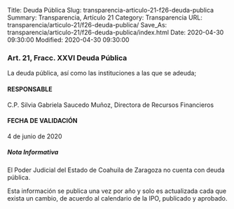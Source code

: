 Title: Deuda Pública
Slug: transparencia-articulo-21-f26-deuda-publica
Summary: Transparencia, Artículo 21
Category: Transparencia
URL: transparencia/articulo-21/f26-deuda-publica/
Save_As: transparencia/articulo-21/f26-deuda-publica/index.html
Date: 2020-04-30 09:30:00
Modified: 2020-04-30 09:30:00


### Art. 21, Fracc. XXVI Deuda Pública

La deuda pública, así como las instituciones a las que se adeuda;

#### RESPONSABLE

C.P. Silvia Gabriela Saucedo Muñoz, Directora de Recursos Financieros

#### FECHA DE VALIDACIÓN

4 de junio de 2020

##### Nota Informativa

El Poder Judicial del Estado de Coahuila de Zaragoza no cuenta con deuda pública.

Esta información se publica una vez por año y solo es actualizada cada que exista un cambio, de acuerdo al calendario de la IPO, publicado y aprobado.


